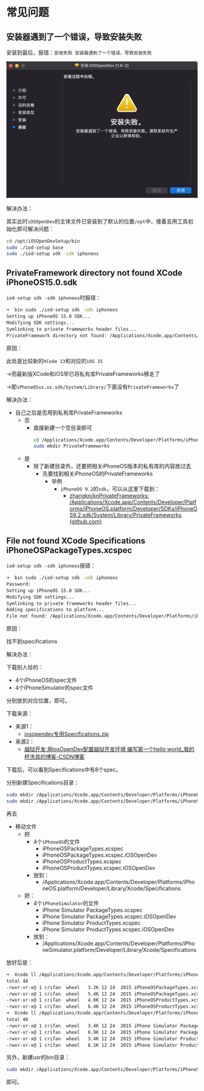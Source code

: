 # 常见问题

## 安装器遇到了一个错误，导致安装失败

安装到最后，报错：`安装失败 安装器遇到了一个错误，导致安装失败`

![iosopendev_install_fail](../assets/img/iosopendev_install_fail.jpg)

解决办法：

其实此时`iOSOpenDev`的主体文件已安装到了默认的位置`/opt`中，接着去用工具初始化即可解决问题：

```bash
cd /opt/iOSOpenDevSetup/bin
sudo ./iod-setup base
sudo ./iod-setup sdk -sdk iphoneos
```

## PrivateFramework directory not found XCode iPhoneOS15.0.sdk

`iod-setup sdk -sdk iphoneos`时报错：

```bash
➜  bin sudo ./iod-setup sdk -sdk iphoneos
Setting up iPhoneOS 15.0 SDK...
Modifying SDK settings...
Symlinking to private frameworks header files...
PrivateFramework directory not found: /Applications/Xcode.app/Contents/Developer/Platforms/iPhoneOS.platform/Developer/SDKs/iPhoneOS15.0.sdk/System/Library/PrivateFrameworks
```

原因：

此处是比较新的`XCode 13`和对应的`iOS 15`

->而最新版XCode和iOS早已将私有库PrivateFrameworks移走了

->即`iPhoneOSxx.xx.sdk/System/Library/`下面没有`PrivateFrameworks`了

解决办法：

* 自己之后是否用到私有库PrivateFrameworks
  * 否
    * 直接新建一个空目录即可
      ```bash
      cd /Applications/Xcode.app/Contents/Developer/Platforms/iPhoneOS.platform/Developer/SDKs/iPhoneOS15.0.sdk/System/Library
      sudo mkdir PrivateFrameworks
      ```
  * 是
    * 除了新建目录外，还要把相关iPhoneOS版本的私有库的内容放过去
      * 先要找到相关iPhoneOS的PrivateFrameworks
        * 举例
          * `iPhoneOS 9.2`的`sdk`，可以从这里下载到：
            * [zhangkn/knPrivateFrameworks: /Applications/Xcode.app/Contents/Developer/Platforms/iPhoneOS.platform/Developer/SDKs/iPhoneOS9.2.sdk/System/Library/PrivateFrameworks (github.com)](https://github.com/zhangkn/knPrivateFrameworks)

## File not found XCode Specifications iPhoneOSPackageTypes.xcspec

`iod-setup sdk -sdk iphoneos`报错：

```bash
➜  bin sudo ./iod-setup sdk -sdk iphoneos
Password:
Setting up iPhoneOS 15.0 SDK...
Modifying SDK settings...
Symlinking to private frameworks header files...
Adding specifications to platform...
File not found: /Applications/Xcode.app/Contents/Developer/Platforms/iPhoneOS.platform/Developer/Library/Xcode/Specifications/iPhoneOSPackageTypes.xcspec
```

原因：

找不到specifications

解决办法：

下载别人给的：

* 4个iPhoneOS的spec文件
* 4个iPhoneSimulator的spec文件

分别放到对应位置，即可。

下载来源：

* 来源1：
  * [iosopendev专用Specifications.zip](https://www.ianisme.com/download/201605/iosopendev%E4%B8%93%E7%94%A8Specifications.zip)
* 来源2：
  * [越狱开发:用iosOpenDev配置越狱开发环境 编写第一个hello world_我的杯洗具的博客-CSDN博客](http://blog.csdn.net/u013583789/article/details/50396747)

下载后，可以看到Specifications中有8个spec。

分别新建Specifications目录：

```bash
sudo mkdir /Applications/Xcode.app/Contents/Developer/Platforms/iPhoneOS.platform/Developer/Library/Xcode/Specifications
sudo mkdir /Applications/Xcode.app/Contents/Developer/Platforms/iPhoneSimulator.platform/Developer/Library/Xcode/Specifications
```

再去

* 移动文件
  * 把
    * 4个`iPhoneOS`的文件
      * iPhoneOSPackageTypes.xcspec
      * iPhoneOSPackageTypes.xcspec.iOSOpenDev
      * iPhoneOSProductTypes.xcspec
      * iPhoneOSProductTypes.xcspec.iOSOpenDev
    * 放到：
      * /Applications/Xcode.app/Contents/Developer/Platforms/iPhoneOS.platform/Developer/Library/Xcode/Specifications
  * 把：
    * 4个`iPhoneSimulator`的文件
      * iPhone Simulator PackageTypes.xcspec
      * iPhone Simulator PackageTypes.xcspec.iOSOpenDev
      * iPhone Simulator ProductTypes.xcspec
      * iPhone Simulator ProductTypes.xcspec.iOSOpenDev
    * 放到：
      * /Applications/Xcode.app/Contents/Developer/Platforms/iPhoneSimulator.platform/Developer/Library/Xcode/Specifications

放好后是：

```bash
➜  Xcode ll /Applications/Xcode.app/Contents/Developer/Platforms/iPhoneOS.platform/Developer/Library/Xcode/Specifications
total 48
-rwxr-xr-x@ 1 crifan  wheel   3.2K 12 24  2015 iPhoneOSPackageTypes.xcspec
-rwxr-xr-x@ 1 crifan  wheel   5.4K 12 24  2015 iPhoneOSPackageTypes.xcspec.iOSOpenDev
-rwxr-xr-x@ 1 crifan  wheel   4.0K 12 24  2015 iPhoneOSProductTypes.xcspec
-rwxr-xr-x@ 1 crifan  wheel   6.4K 12 24  2015 iPhoneOSProductTypes.xcspec.iOSOpenDev
➜  Xcode ll /Applications/Xcode.app/Contents/Developer/Platforms/iPhoneSimulator.platform/Developer/Library/Xcode/Specifications
total 48
-rwxr-xr-x@ 1 crifan  wheel   3.4K 12 24  2015 iPhone Simulator PackageTypes.xcspec
-rwxr-xr-x@ 1 crifan  wheel   6.9K 12 24  2015 iPhone Simulator PackageTypes.xcspec.iOSOpenDev
-rwxr-xr-x@ 1 crifan  wheel   3.4K 12 24  2015 iPhone Simulator ProductTypes.xcspec
-rwxr-xr-x@ 1 crifan  wheel   6.1K 12 24  2015 iPhone Simulator ProductTypes.xcspec.iOSOpenDev
```

另外，新建usr的bin目录：

```bash
sudo mkdir /Applications/Xcode.app/Contents/Developer/Platforms/iPhoneSimulator.platform/Developer/usr/bin
```

即可。